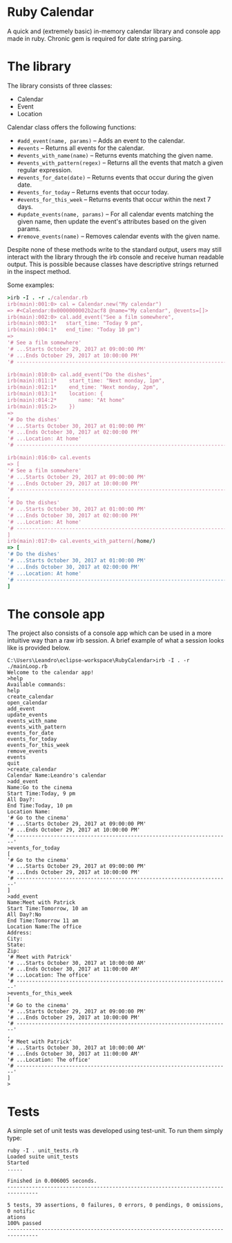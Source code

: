 # Ruby Calendar

A quick and (extremely basic) in-memory calendar library and console app made in ruby. Chronic gem is required for date string parsing.

# The library

The library consists of three classes:
- Calendar
- Event
- Location

Calendar class offers the following functions:

- `#add_event(name, params)` – Adds an event to the calendar. 
- `#events` – Returns all events for the calendar.
- `#events_with_name(name)` – Returns events matching the given name.
- `#events_with_pattern(regex)` – Returns all the events that match a given regular expression.
- `#events_for_date(date)` – Returns events that occur during the given date.
- `#events_for_today` – Returns events that occur today.
- `#events_for_this_week` – Returns events that occur within the next 7 days.
- `#update_events(name, params)` – For all calendar events matching the given name, then update the event's attributes based on the given params.
- `#remove_events(name)` – Removes calendar events with the given name.

Despite none of these methods write to the standard output, users may still interact with the library through the irb console and receive human readable output. 
This is possible because classes have descriptive strings returned in the inspect method.

Some examples:
```ruby
>irb -I . -r ./calendar.rb
irb(main):001:0> cal = Calendar.new("My calendar")
=> #<Calendar:0x0000000002b2acf8 @name="My calendar", @events=[]>
irb(main):002:0> cal.add_event("See a film somewhere",
irb(main):003:1*   start_time: "Today 9 pm",
irb(main):004:1*   end_time: "Today 10 pm")
=>
'# See a film somewhere'
'# ...Starts October 29, 2017 at 09:00:00 PM'
'# ...Ends October 29, 2017 at 10:00:00 PM'
'# ---------------------------------------------------------------------'

irb(main):010:0> cal.add_event("Do the dishes",
irb(main):011:1*    start_time: "Next monday, 1pm",
irb(main):012:1*    end_time: "Next monday, 2pm",
irb(main):013:1*    location: {
irb(main):014:2*       name: "At home"
irb(main):015:2>    })
=>
'# Do the dishes'
'# ...Starts October 30, 2017 at 01:00:00 PM'
'# ...Ends October 30, 2017 at 02:00:00 PM'
'# ...Location: At home'
'# ---------------------------------------------------------------------'

irb(main):016:0> cal.events
=> [
'# See a film somewhere'
'# ...Starts October 29, 2017 at 09:00:00 PM'
'# ...Ends October 29, 2017 at 10:00:00 PM'
'# ---------------------------------------------------------------------'
,
'# Do the dishes'
'# ...Starts October 30, 2017 at 01:00:00 PM'
'# ...Ends October 30, 2017 at 02:00:00 PM'
'# ...Location: At home'
'# ---------------------------------------------------------------------'
]
irb(main):017:0> cal.events_with_pattern(/home/)
=> [
'# Do the dishes'
'# ...Starts October 30, 2017 at 01:00:00 PM'
'# ...Ends October 30, 2017 at 02:00:00 PM'
'# ...Location: At home'
'# ---------------------------------------------------------------------'
]
```
  
# The console app

The project also consists of a console app which can be used in a more intuitive way than a raw irb session. A brief example of what a session looks like is provided below.

```
C:\Users\Leandro\eclipse-workspace\RubyCalendar>irb -I . -r ./mainLoop.rb
Welcome to the calendar app!
>help
Available commands:
help
create_calendar
open_calendar
add_event
update_events
events_with_name
events_with_pattern
events_for_date
events_for_today
events_for_this_week
remove_events
events
quit
>create_calendar
Calendar Name:Leandro's calendar
>add_event
Name:Go to the cinema
Start Time:Today, 9 pm
All Day?:
End Time:Today, 10 pm
Location Name:
'# Go to the cinema'
'# ...Starts October 29, 2017 at 09:00:00 PM'
'# ...Ends October 29, 2017 at 10:00:00 PM'
'# ---------------------------------------------------------------------'
>events_for_today
[
'# Go to the cinema'
'# ...Starts October 29, 2017 at 09:00:00 PM'
'# ...Ends October 29, 2017 at 10:00:00 PM'
'# ---------------------------------------------------------------------'
]
>add_event
Name:Meet with Patrick
Start Time:Tomorrow, 10 am
All Day?:No
End Time:Tomorrow 11 am
Location Name:The office
Address:
City:
State:
Zip:
'# Meet with Patrick'
'# ...Starts October 30, 2017 at 10:00:00 AM'
'# ...Ends October 30, 2017 at 11:00:00 AM'
'# ...Location: The office'
'# ---------------------------------------------------------------------'
>events_for_this_week
[
'# Go to the cinema'
'# ...Starts October 29, 2017 at 09:00:00 PM'
'# ...Ends October 29, 2017 at 10:00:00 PM'
'# ---------------------------------------------------------------------'
,
'# Meet with Patrick'
'# ...Starts October 30, 2017 at 10:00:00 AM'
'# ...Ends October 30, 2017 at 11:00:00 AM'
'# ...Location: The office'
'# ---------------------------------------------------------------------'
]
>
```

# Tests

A simple set of unit tests was developed using test-unit. To run them simply type:

```
ruby -I . unit_tests.rb
Loaded suite unit_tests
Started
.....

Finished in 0.006005 seconds.
--------------------------------------------------------------------------------

5 tests, 39 assertions, 0 failures, 0 errors, 0 pendings, 0 omissions, 0 notific
ations
100% passed
--------------------------------------------------------------------------------
```
